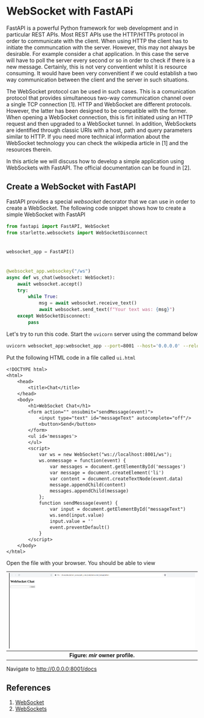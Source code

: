 # WebSocket with FastAPi

FastAPI is a powerful Python framework for web development and in particular REST APIs.
Most REST APIs use the HTTP/HTTPs protocol in order to communicate with the client.
When using HTTP the client has to initiate the communcation with the server.
However, this may not always be desirable. For example consider a chat application. 
In this case the serve will have to poll the server every second or so in order to check
if there is a new message. Certainly, this is not very conventient whilst it is
resource consuming. It would have been very convenitient if we could establish
a two way communication between the client and the server in such situations.

The WebSocket protocol can be used in such cases. This is a comunication protocol that  provides simultaneous two-way communication channel over a single TCP connection [1]. 
HTTP and WebSocket are different protocols. However, the latter has been designed to be compatible with the former.
When opening a WebSocket connection, this is firt initiated using an HTTP request and then upgraded to a WebSocket tunnel.
In addition, WebSockets are identified through classic URIs with a host, path and query parameters similar to HTTP.
If you need more technical information about the WebSocket technology you can check the wikipedia article in [1] and the resources therein.

In this article we will discuss how to develop a simple application using WebSockets with FastAPI. 
The official documentation can be found in [2].



## Create a WebSocket with FastAPI

FastAPI provides a special _websocket_ decorator that we can use in order to create a WebSocket.
The following code snippet shows how to create a simple WebSocket with FastAPI

```python
from fastapi import FastAPI, WebSocket
from starlette.websockets import WebSocketDisconnect


websocket_app = FastAPI()

 
@websocket_app.websockey("/ws")
async def ws_chat(websocket: WebSocket):
    await websocket.accept()
    try:
        while True:
            msg = await websocket.receive_text()
            await websocket.send_text(f"Your text was: {msg}")
    except WebSocketDisconnect:
        pass
```

Let's try to run this code. Start the ```uvicorn``` server using the command below

```bash
uvicorn websocket_app:websocket_app --port=8001 --host='0.0.0.0' --reload
```

Put the following HTML code in a file called ```ui.html```

```
<!DOCTYPE html>
<html>
    <head>
        <title>Chat</title>
    </head>
    <body>
        <h1>WebSocket Chat</h1>
        <form action="" onsubmit="sendMessage(event)">
            <input type="text" id="messageText" autocomplete="off"/>
            <button>Send</button>
        </form>
        <ul id='messages'>
        </ul>
        <script>
            var ws = new WebSocket("ws://localhost:8001/ws");
            ws.onmessage = function(event) {
                var messages = document.getElementById('messages')
                var message = document.createElement('li')
                var content = document.createTextNode(event.data)
                message.appendChild(content)
                messages.appendChild(message)
            };
            function sendMessage(event) {
                var input = document.getElementById("messageText")
                ws.send(input.value)
                input.value = ''
                event.preventDefault()
            }
        </script>
    </body>
</html>
```

Open the file with your browser. You should be able to view 

| ![top-defect-labels](./imgs/websocket_chat.png) |
|:--:|
| **Figure: _mir_ owner profile.**|

Navigate to http://0.0.0.0:8001/docs

## References

1. <a href="https://en.wikipedia.org/wiki/WebSocket">WebSocket</a>
2. <a href="https://fastapi.tiangolo.com/advanced/websockets/">WebSockets</a>
